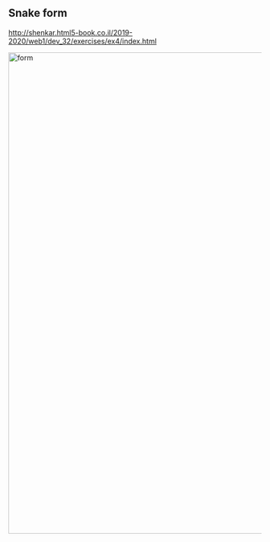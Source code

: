 ## Snake form
http://shenkar.html5-book.co.il/2019-2020/web1/dev_32/exercises/ex4/index.html

<img width="959" alt="form" src="https://user-images.githubusercontent.com/62427228/89206735-5edaf100-d5c2-11ea-8867-3977159f26c7.png">
